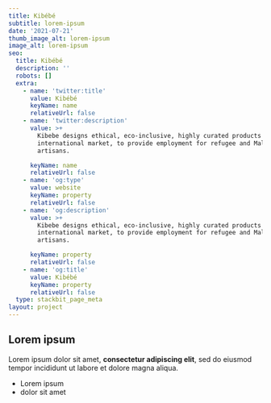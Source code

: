 ```yaml
---
title: Kibébé
subtitle: lorem-ipsum
date: '2021-07-21'
thumb_image_alt: lorem-ipsum
image_alt: lorem-ipsum
seo:
  title: Kibébé
  description: ''
  robots: []
  extra:
    - name: 'twitter:title'
      value: Kibébé
      keyName: name
      relativeUrl: false
    - name: 'twitter:description'
      value: >+
        Kibebe designs ethical, eco-inclusive, highly curated products for the
        international market, to provide employment for refugee and Malawian
        artisans.

      keyName: name
      relativeUrl: false
    - name: 'og:type'
      value: website
      keyName: property
      relativeUrl: false
    - name: 'og:description'
      value: >+
        Kibebe designs ethical, eco-inclusive, highly curated products for the
        international market, to provide employment for refugee and Malawian
        artisans.

      keyName: property
      relativeUrl: false
    - name: 'og:title'
      value: Kibébé
      keyName: property
      relativeUrl: false
  type: stackbit_page_meta
layout: project
---
```

## Lorem ipsum

Lorem ipsum dolor sit amet, **consectetur adipiscing elit**, sed do eiusmod tempor incididunt ut labore et dolore magna aliqua.

- Lorem ipsum
- dolor sit amet